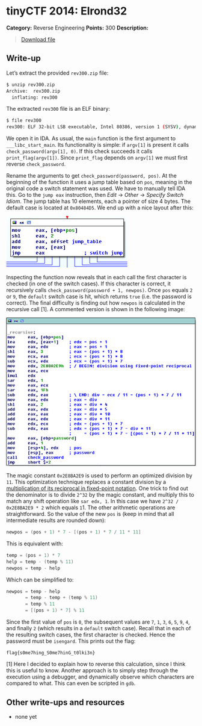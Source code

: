 # tinyCTF 2014: Elrond32

**Category:** Reverse Engineering
**Points:** 300
**Description:**

> [Download file](rev300.zip)

## Write-up

Let’s extract the provided `rev300.zip` file:

```bash
$ unzip rev300.zip
Archive:  rev300.zip
  inflating: rev300
```

The extracted `rev300` file is an ELF binary:

```bash
$ file rev300
rev300: ELF 32-bit LSB executable, Intel 80386, version 1 (SYSV), dynamically linked (uses shared libs), for GNU/Linux 2.6.24, stripped
```

We open it in IDA. As usual, the `main` function is the first argument to `___libc_start_main`. Its functionality is simple: if `argv[1]` is present it calls `check_password(argv[1], 0)`. If this check succeeds it calls `print_flag(argv[1])`. Since `print_flag` depends on `argv[1]` we must first reverse `check_password`.

Rename the arguments to get `check_password(password, pos)`. At the beginning of the function it uses a jump table based on `pos`, meaning in the original code a switch statement was used. We have to manually tell IDA this. Go to the `jump eax` instruction, then _Edit_ → _Other_ → _Specify Switch Idiom_. The jump table has 10 elements, each a pointer of size 4 bytes. The default case is located at `0x80484D5`. We end up with a nice layout after this:

![Jump table](jump-table.png)

Inspecting the function now reveals that in each call the first character is checked (in one of the switch cases). If this character is correct, it recursively calls `check_password(password + 1, newpos)`. Once `pos` equals `2` or `9`, the `default` switch case is hit, which returns `true` (i.e. the password is correct). The final difficulty is finding out how `newpos` is calculated in the recursive call [1]. A commented version is shown in the following image:

![Calculation of newpos](newpos.png)

The magic constant `0x2E8BA2E9` is used to perform an optimized division by `11`. This optimization technique replaces a constant division by a [multiplication of its reciprocal in fixed-point notation](http://ridiculousfish.com/blog/posts/labor-of-division-episode-i.html). One trick to find out the denominator is to divide `2^32` by the magic constant, and multiply this to match any shift operation like `sar edx, 1`. In this case we have `2^32 / 0x2E8BA2E9 * 2` which equals `1`1. The other arithmetic operations are straightforward. So the value of the new `pos` is (keep in mind that all intermediate results are rounded down):

```c
newpos = (pos + 1) * 7 - [(pos + 1) * 7 / 11 * 11]
```

This is equivalent with:

```c
temp = (pos + 1) * 7
help = temp - (temp % 11)
newpos = temp - help
```

Which can be simplified to:

```c
newpos = temp - help
       = temp - temp + (temp % 11)
       = temp % 11
       = [(pos + 1) * 7] % 11
```

Since the first value of `pos` is `0`, the subsequent values are `7`, `1`, `3`, `6`, `5`, `9`, `4`, and finally `2` (which results in a `default` switch case). Recall that in each of the resulting switch cases, the first character is checked. Hence the password must be `isengard`. This prints out the flag:

```
flag{s0me7hing_S0me7hinG_t0lki3n}
```

[1] Here I decided to explain how to reverse this calculation, since I think this is useful to know. Another approach is to simply step through the execution using a debugger, and dynamically observe which characters are compared to what. This can even be scripted in `gdb`.

## Other write-ups and resources

* none yet
